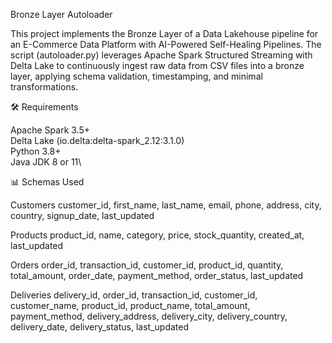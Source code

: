 Bronze Layer Autoloader

This project implements the Bronze Layer of a Data Lakehouse pipeline for an E-Commerce Data Platform with AI-Powered Self-Healing Pipelines.
The script (autoloader.py) leverages Apache Spark Structured Streaming with Delta Lake to continuously ingest raw data from CSV files into a bronze layer, applying schema validation, timestamping, and minimal transformations.



🛠️ Requirements

Apache Spark 3.5+\
Delta Lake (io.delta:delta-spark_2.12:3.1.0)\
Python 3.8+\
Java JDK 8 or 11\



📊 Schemas Used

Customers
customer_id, first_name, last_name, email, phone, address, city, country, signup_date, last_updated

Products
product_id, name, category, price, stock_quantity, created_at, last_updated

Orders
order_id, transaction_id, customer_id, product_id, quantity, total_amount, order_date, payment_method, order_status, last_updated

Deliveries
delivery_id, order_id, transaction_id, customer_id, customer_name, product_id, product_name, total_amount, payment_method, delivery_address, delivery_city, delivery_country, delivery_date, delivery_status, last_updated
